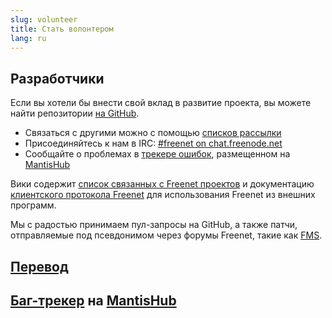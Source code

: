 ```yaml
---
slug: volunteer
title: Стать волонтером
lang: ru
---
```


## Разработчики

Если вы хотели бы внести свой вклад в развитие проекта, вы можете найти репозитории
[на GitHub](https://github.com/freenet/).

- Связаться с другими можно с помощью [списков рассылки](help.html#mailing-lists)
- Присоединяйтесь к нам в IRC: [#freenet on chat.freenode.net](help.html#chat-with-us)
- Сообщайте о проблемах в [трекере ошибок](https://freenet.mantishub.io/), размещенном на [MantisHub](https://www.mantishub.com)

Вики содержит
[список связанных с Freenet проектов](https://wiki.freenetproject.org/Projects) 
и документацию
[клиентского протокола Freenet](https://wiki.freenetproject.org/FCPv2)
для использования Freenet из внешних программ.

Мы с радостью принимаем пул-запросы на GitHub, а также патчи,
отправляемые под псевдонимом через форумы Freenet,
такие как [FMS](http://freesocial.draketo.de/fms_en.html).

## [Перевод](https://wiki.freenetproject.org/Translation)

## [Баг-трекер](https://freenet.mantishub.io/) на [MantisHub](https://www.mantishub.com)
